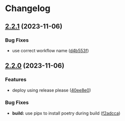 # Changelog

## [2.2.1](https://github.com/AnthonyPorthouse/ocrdownloader2/compare/v2.2.0...v2.2.1) (2023-11-06)


### Bug Fixes

* use correct workflow name ([d4b553f](https://github.com/AnthonyPorthouse/ocrdownloader2/commit/d4b553f799f9057bf2a2df6b430d19195ceb4d46))

## [2.2.0](https://github.com/AnthonyPorthouse/ocrdownloader2/compare/v2.1.0...v2.2.0) (2023-11-06)


### Features

* deploy using release please ([40ee8e0](https://github.com/AnthonyPorthouse/ocrdownloader2/commit/40ee8e0241a8b0e14450c609faa6ff8faeb1f19f))


### Bug Fixes

* **build:** use pipx to install poetry during build ([f2adcca](https://github.com/AnthonyPorthouse/ocrdownloader2/commit/f2adcca70181d7fd9841f3de3f894a6491e66bfb))
